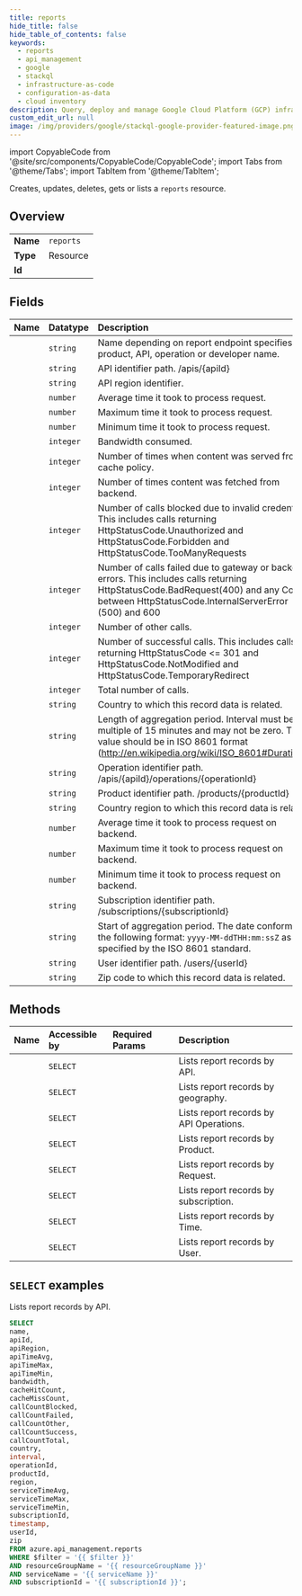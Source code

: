 ```yaml
---
title: reports
hide_title: false
hide_table_of_contents: false
keywords:
  - reports
  - api_management
  - google
  - stackql
  - infrastructure-as-code
  - configuration-as-data
  - cloud inventory
description: Query, deploy and manage Google Cloud Platform (GCP) infrastructure and resources using SQL
custom_edit_url: null
image: /img/providers/google/stackql-google-provider-featured-image.png
---
```


import CopyableCode from '@site/src/components/CopyableCode/CopyableCode';
import Tabs from '@theme/Tabs';
import TabItem from '@theme/TabItem';

Creates, updates, deletes, gets or lists a <code>reports</code> resource.

## Overview
<table><tbody>
<tr><td><b>Name</b></td><td><code>reports</code></td></tr>
<tr><td><b>Type</b></td><td>Resource</td></tr>
<tr><td><b>Id</b></td><td><CopyableCode code="azure.api_management.reports" /></td></tr>
</tbody></table>

## Fields
| Name | Datatype | Description |
|:-----|:---------|:------------|
| <CopyableCode code="name" /> | `string` | Name depending on report endpoint specifies product, API, operation or developer name. |
| <CopyableCode code="apiId" /> | `string` | API identifier path. /apis/{apiId} |
| <CopyableCode code="apiRegion" /> | `string` | API region identifier. |
| <CopyableCode code="apiTimeAvg" /> | `number` | Average time it took to process request. |
| <CopyableCode code="apiTimeMax" /> | `number` | Maximum time it took to process request. |
| <CopyableCode code="apiTimeMin" /> | `number` | Minimum time it took to process request. |
| <CopyableCode code="bandwidth" /> | `integer` | Bandwidth consumed. |
| <CopyableCode code="cacheHitCount" /> | `integer` | Number of times when content was served from cache policy. |
| <CopyableCode code="cacheMissCount" /> | `integer` | Number of times content was fetched from backend. |
| <CopyableCode code="callCountBlocked" /> | `integer` | Number of calls blocked due to invalid credentials. This includes calls returning HttpStatusCode.Unauthorized and HttpStatusCode.Forbidden and HttpStatusCode.TooManyRequests |
| <CopyableCode code="callCountFailed" /> | `integer` | Number of calls failed due to gateway or backend errors. This includes calls returning HttpStatusCode.BadRequest(400) and any Code between HttpStatusCode.InternalServerError (500) and 600 |
| <CopyableCode code="callCountOther" /> | `integer` | Number of other calls. |
| <CopyableCode code="callCountSuccess" /> | `integer` | Number of successful calls. This includes calls returning HttpStatusCode <= 301 and HttpStatusCode.NotModified and HttpStatusCode.TemporaryRedirect |
| <CopyableCode code="callCountTotal" /> | `integer` | Total number of calls. |
| <CopyableCode code="country" /> | `string` | Country to which this record data is related. |
| <CopyableCode code="interval" /> | `string` | Length of aggregation period.  Interval must be multiple of 15 minutes and may not be zero. The value should be in ISO 8601 format (http://en.wikipedia.org/wiki/ISO_8601#Durations). |
| <CopyableCode code="operationId" /> | `string` | Operation identifier path. /apis/{apiId}/operations/{operationId} |
| <CopyableCode code="productId" /> | `string` | Product identifier path. /products/{productId} |
| <CopyableCode code="region" /> | `string` | Country region to which this record data is related. |
| <CopyableCode code="serviceTimeAvg" /> | `number` | Average time it took to process request on backend. |
| <CopyableCode code="serviceTimeMax" /> | `number` | Maximum time it took to process request on backend. |
| <CopyableCode code="serviceTimeMin" /> | `number` | Minimum time it took to process request on backend. |
| <CopyableCode code="subscriptionId" /> | `string` | Subscription identifier path. /subscriptions/{subscriptionId} |
| <CopyableCode code="timestamp" /> | `string` | Start of aggregation period. The date conforms to the following format: `yyyy-MM-ddTHH:mm:ssZ` as specified by the ISO 8601 standard. |
| <CopyableCode code="userId" /> | `string` | User identifier path. /users/{userId} |
| <CopyableCode code="zip" /> | `string` | Zip code to which this record data is related. |

## Methods
| Name | Accessible by | Required Params | Description |
|:-----|:--------------|:----------------|:------------|
| <CopyableCode code="list_by_api" /> | `SELECT` | <CopyableCode code="$filter, resourceGroupName, serviceName, subscriptionId" /> | Lists report records by API. |
| <CopyableCode code="list_by_geo" /> | `SELECT` | <CopyableCode code="$filter, resourceGroupName, serviceName, subscriptionId" /> | Lists report records by geography. |
| <CopyableCode code="list_by_operation" /> | `SELECT` | <CopyableCode code="$filter, resourceGroupName, serviceName, subscriptionId" /> | Lists report records by API Operations. |
| <CopyableCode code="list_by_product" /> | `SELECT` | <CopyableCode code="$filter, resourceGroupName, serviceName, subscriptionId" /> | Lists report records by Product. |
| <CopyableCode code="list_by_request" /> | `SELECT` | <CopyableCode code="$filter, resourceGroupName, serviceName, subscriptionId" /> | Lists report records by Request. |
| <CopyableCode code="list_by_subscription" /> | `SELECT` | <CopyableCode code="$filter, resourceGroupName, serviceName, subscriptionId" /> | Lists report records by subscription. |
| <CopyableCode code="list_by_time" /> | `SELECT` | <CopyableCode code="$filter, interval, resourceGroupName, serviceName, subscriptionId" /> | Lists report records by Time. |
| <CopyableCode code="list_by_user" /> | `SELECT` | <CopyableCode code="$filter, resourceGroupName, serviceName, subscriptionId" /> | Lists report records by User. |

## `SELECT` examples

Lists report records by API.


```sql
SELECT
name,
apiId,
apiRegion,
apiTimeAvg,
apiTimeMax,
apiTimeMin,
bandwidth,
cacheHitCount,
cacheMissCount,
callCountBlocked,
callCountFailed,
callCountOther,
callCountSuccess,
callCountTotal,
country,
interval,
operationId,
productId,
region,
serviceTimeAvg,
serviceTimeMax,
serviceTimeMin,
subscriptionId,
timestamp,
userId,
zip
FROM azure.api_management.reports
WHERE $filter = '{{ $filter }}'
AND resourceGroupName = '{{ resourceGroupName }}'
AND serviceName = '{{ serviceName }}'
AND subscriptionId = '{{ subscriptionId }}';
```